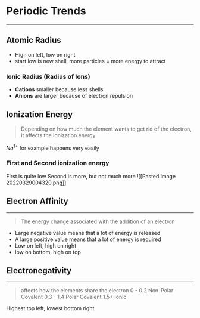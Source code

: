 # Periodic Trends
---
## Atomic Radius
- High on left, low on right
- start low is new shell, more particles = more energy to attract
### Ionic Radius (Radius of Ions)
- **Cations** smaller because less shells
- **Anions** are larger because of electron repulsion

## Ionization Energy
> Depending on how much the element wants to get rid of the electron, it affects the Ionization energy

$Na^{1+}$ for example happens very easily
### First and Second ionization energy
First is quite low
Second is more, but not much more
![[Pasted image 20220329004320.png]]

## Electron Affinity
---
> The energy change associated with the addition of an electron
- Large negative value means that a lot of energy is released
- A large positive value means that a lot of energy is required
- Low on left, high on right
- low on bottom, high on top

## Electronegativity
---
> affects how the elements share the electron
> 0 - 0.2 Non-Polar Covalent 0.3 - 1.4 Polar Covalent 1.5+ Ionic

Highest top left, lowest bottom right